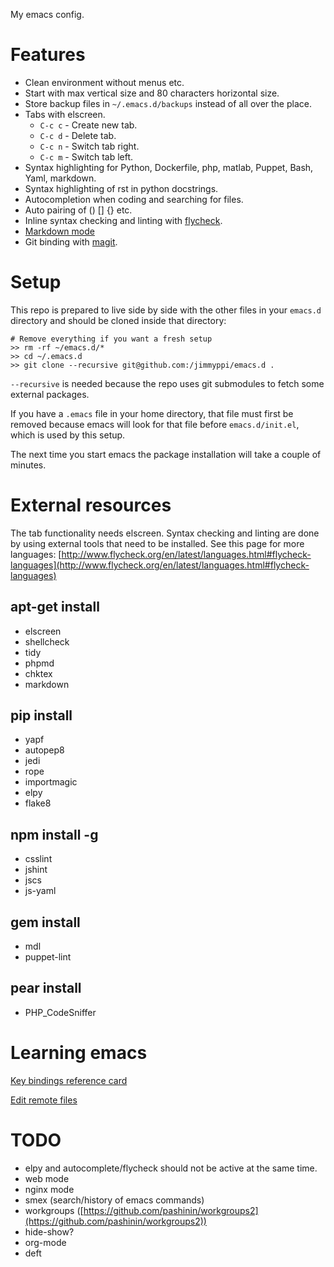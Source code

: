 My emacs config.

# Features

* Clean environment without menus etc.
* Start with max vertical size and 80 characters horizontal size.
* Store backup files in `~/.emacs.d/backups` instead of all over the place.
* Tabs with elscreen.
    * `C-c c` - Create new tab.
    * `C-c d` - Delete tab.
    * `C-c n` - Switch tab right.
    * `C-c m` - Switch tab left.
* Syntax highlighting for Python, Dockerfile, php, matlab, Puppet, Bash, Yaml, markdown.
* Syntax highlighting of rst in python docstrings.
* Autocompletion when coding and searching for files.
* Auto pairing of () [] {} etc.
* Inline syntax checking and linting with [flycheck](http://www.flycheck.org/en/latest/).
* [Markdown mode](http://jblevins.org/projects/markdown-mode/)
* Git binding with [magit](https://magit.vc/).

# Setup

This repo is prepared to live side by side with the other files in your
`emacs.d` directory and should be cloned inside that directory:

    # Remove everything if you want a fresh setup
    >> rm -rf ~/emacs.d/*
    >> cd ~/.emacs.d
    >> git clone --recursive git@github.com:/jimmyppi/emacs.d .

`--recursive` is needed because the repo uses git submodules to fetch some
external packages.

If you have a `.emacs` file in your home directory, that file must first be
removed because emacs will look for that file before `emacs.d/init.el`,
which is used by this setup.

The next time you start emacs the package installation will take a couple
of minutes.

# External resources

The tab functionality needs elscreen. Syntax checking and linting are done
by using external tools that need to be installed. See this page for more
languages: [http://www.flycheck.org/en/latest/languages.html#flycheck-languages](http://www.flycheck.org/en/latest/languages.html#flycheck-languages)

## apt-get install

* elscreen
* shellcheck
* tidy
* phpmd
* chktex
* markdown

## pip install

* yapf
* autopep8
* jedi
* rope
* importmagic
* elpy
* flake8

## npm install -g

* csslint
* jshint
* jscs
* js-yaml

## gem install

* mdl
* puppet-lint

## pear install

* PHP_CodeSniffer

# Learning emacs

[Key bindings reference card](https://www.gnu.org/software/emacs/refcards/pdf/refcard.pdf)

[Edit remote files](https://www.gnu.org/software/emacs/manual/html_node/emacs/Remote-Files.html)

# TODO

* elpy and autocomplete/flycheck should not be active at the same time.
* web mode
* nginx mode
* smex (search/history of emacs commands)
* workgroups ([https://github.com/pashinin/workgroups2](https://github.com/pashinin/workgroups2))
* hide-show?
* org-mode
* deft